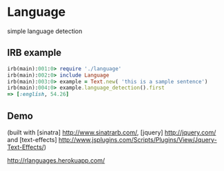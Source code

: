 
# Language

simple language detection

## IRB example

```ruby
irb(main):001:0> require './language'
irb(main):002:0> include Language
irb(main):003:0> example = Text.new( 'this is a sample sentence')
irb(main):004:0> example.language_detection().first
=> [:english, 54.26]
```

## Demo

(built with [sinatra] http://www.sinatrarb.com/, [jquery] http://jquery.com/ and [text-effects] http://www.jsplugins.com/Scripts/Plugins/View/Jquery-Text-Effects/)

http://rlanguages.herokuapp.com/

